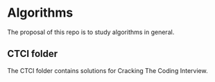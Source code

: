 # Algorithms
The proposal of this repo is to study algorithms in general.

## CTCI folder
The CTCI folder contains solutions for Cracking The Coding Interview.
